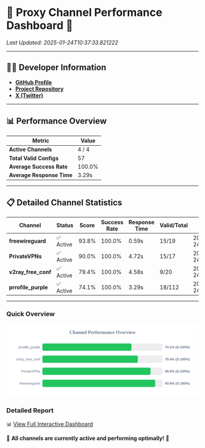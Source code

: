 # 🌟 Proxy Channel Performance Dashboard 🌟

_Last Updated: 2025-01-24T10:37:33.821222_

---

## 👩‍💻 Developer Information

- **[GitHub Profile](https://github.com/4n0nymou3)**  
- **[Project Repository](https://github.com/4n0nymou3/multi-proxy-config-fetcher)**  
- **[X (Twitter)](https://x.com/4n0nymou3)**  

---

## 📊 Performance Overview

| Metric                | Value       |
|-----------------------|-------------|
| **Active Channels**   | 4 / 4       |
| **Total Valid Configs** | 57          |
| **Average Success Rate** | 100.0%      |
| **Average Response Time** | 3.29s       |

---

## 📋 Detailed Channel Statistics

| Channel          | Status     | Score  | Success Rate | Response Time | Valid/Total | Last Success               |
|------------------|------------|--------|--------------|---------------|-------------|----------------------------|
| **freewireguard**  | ✅ Active  | 93.8%  | 100.0% | 0.59s         | 15/19       | 2025-01-24T10:37:33.819164 |
| **PrivateVPNs**  | ✅ Active  | 90.0%  | 100.0% | 4.72s         | 15/17       | 2025-01-24T10:37:33.201077 |
| **v2ray_free_conf**  | ✅ Active  | 79.4%  | 100.0% | 4.58s         | 9/20       | 2025-01-24T10:37:28.445770 |
| **prrofile_purple**  | ✅ Active  | 74.1%  | 100.0% | 3.29s         | 18/112       | 2025-01-24T10:37:23.832869 |

---

### Quick Overview
<div align="center">
  <a href="https://raw.githubusercontent.com/nullluser/NullRepo/refs/heads/main/assets/channel_stats_chart.svg">
    <img src="https://raw.githubusercontent.com/nullluser/NullRepo/refs/heads/main/assets/channel_stats_chart.svg" alt="Source Performance Statistics" width="800">
  </a>
</div>

### Detailed Report
📊 [View Full Interactive Dashboard](https://htmlpreview.github.io/?https://github.com/nullluser/NullRepo/blob/main/assets/performance_report.html)

🎉 **All channels are currently active and performing optimally!** 🎉
